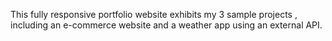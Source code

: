 This fully responsive portfolio website exhibits my 3 sample projects , including an e-commerce website and a weather app using an external API.